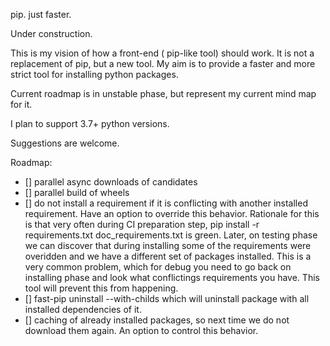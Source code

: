 pip. just faster.

Under construction.

This is my vision of how a front-end ( pip-like tool) should work. It is not a replacement of pip, but a new tool. My aim is to provide a faster and more strict tool for installing python packages.

Current roadmap is in  unstable phase, but represent my current mind map for it.

I plan to support 3.7+ python versions.

Suggestions are welcome.


Roadmap:
* [] parallel async downloads of candidates
* [] parallel build of wheels
* [] do not install a requirement if it is conflicting with another installed requirement. Have an option to override this behavior. Rationale for this is that very often during CI preparation step, pip install -r requirements.txt doc_requirements.txt is green. Later, on testing phase we can discover that during installing some of the requirements were overidden and we have a different set of packages installed. This is a very common problem, which for debug you need to go back on installing phase and look what conflictings requirements you have. This tool will prevent this from happening.
* [] fast-pip uninstall --with-childs <package> which will uninstall package with all installed dependencies of it.
* [] caching of already installed packages, so next time we do not download them again. An option to control this behavior.